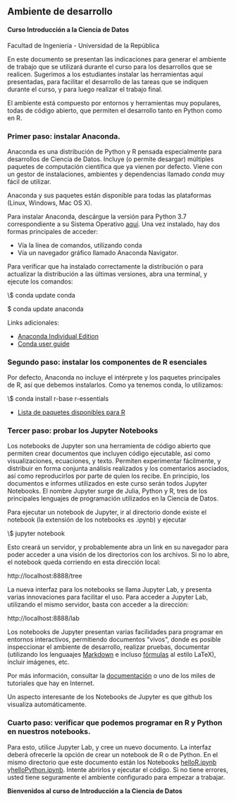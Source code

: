 ## Ambiente de desarrollo

#### **Curso Introducción a la Ciencia de Datos**

Facultad de Ingeniería - Universidad de la República

En este documento se presentan las indicaciones para generar el ambiente de trabajo que se utilizará durante el curso para los desarrollos que se realicen. Sugerimos a los estudiantes instalar las herramientas aquí presentadas, para facilitar el desarrollo de las tareas que se indiquen durante  el curso, y para luego realizar el trabajo final. 

El ambiente está compuesto por entornos y herramientas muy populares, todas de código abierto, que permiten el desarrollo tanto en Python como en R. 

### Primer paso: instalar Anaconda. 

Anaconda es una distribución de Python y R pensada especialmente para desarrollos de Ciencia de Datos. Incluye (o permite desargar) múltiples paquetes de computación científica que ya vienen por defecto. Viene con un gestor de instalaciones, ambientes y dependencias llamado *conda* muy fácil de utilizar. 

Anaconda y sus paquetes están disponible para todas las plataformas (Linux, Windows, Mac OS X). 

Para instalar Anaconda, descárgue la versión para Python 3.7 correspondiente a su Sistema Operativo [aquí](https://www.anaconda.com/distribution/#download-section).  Una vez instalado, hay dos formas principales de acceder:

- Vía la línea de comandos, utilizando conda
- Vía un navegador gráfico llamado Anaconda Navigator. 

Para verificar que ha instalado correctamente la distribución o para actualizar la distribución a las últimas versiones, abra una terminal, y ejecute los comandos:

\\$ conda update conda

\$ conda update anaconda

Links adicionales:
- [Anaconda Individual Edition](https://docs.anaconda.com/anaconda/)
- [Conda user guide](https://conda.io/projects/conda/en/latest/user-guide/index.html)

### Segundo paso: instalar los componentes de R esenciales

Por defecto, Anaconda no incluye el intérprete y los paquetes principales de R, así que debemos instalarlos. Como ya tenemos conda, lo utilizamos:

\\$ conda install r-base r-essentials

- [Lista de paquetes disponibles para R](https://docs.anaconda.com/anaconda/packages/r-language-pkg-docs/)

### Tercer paso: probar los Jupyter Notebooks

Los notebooks de Jupyter son una herramienta de código abierto que permiten crear documentos que incluyen código ejecutable, así como visualizaciones, ecuaciones, y texto. Permiten experimentar fácilmente, y distribuir en forma conjunta análisis realizados y los comentarios asociados, así como reproducirlos por parte de quien los recibe. En principio, los documentos e informes utilizados en este curso serán todos Jupyter Notebooks. El nombre Jupyter surge de Julia, Python y R, tres de los principales lenguajes de programación utilizados en la Ciencia de Datos. 

Para ejecutar un notebook de Jupyter, ir al directorio donde existe el notebook (la extensión de los notebooks es .ipynb) y ejecutar

\\$ jupyter notebook

Esto creará un servidor, y probablemente abra un link en su navegador para poder acceder a una visión de los directorios con los archivos. Si no lo abre, el notebook queda corriendo en esta dirección local:

http://localhost:8888/tree

La nueva interfaz para los notebooks se llama Jupyter Lab, y presenta varias innovaciones para facilitar el uso. Para acceder a Jupyter Lab, utilizando el mismo servidor, basta con acceder a la dirección:

http://localhost:8888/lab

Los notebooks de Jupyter presentan varias facilidades para programar en entornos interactivos, permitiendo documentos "vivos", donde es posible inspeccionar el ambiente de desarrollo, realizar pruebas, documentar (utilizando los lenguaajes [Markdown](https://opensource.com/article/19/9/introduction-markdown) e incluso [fórmulas](https://www.overleaf.com/learn/latex/mathematical_expressions) al estilo LaTeX), incluir imágenes, etc. 

Por más información, consultar la [documentación](https://jupyter-notebook.readthedocs.io/en/stable/) o uno de los miles de tutoriales que hay en Internet. 

Un aspecto interesante de los Notebooks de Jupyter es que github los visualiza automáticamente. 

### Cuarto paso: verificar que podemos programar en R y Python en nuestros notebooks.

Para esto, utilice Jupyter Lab, y cree un nuevo documento. La interfaz deberá ofrecerle la opción de crear un notebook de R o de Python. En el mismo directorio que este documento están los Notebooks [helloR.ipynb](helloR.ipynb) y[helloPython.ipynb](helloR.ipynb). Intente abrirlos y ejecutar el código. Si no tiene errores, usted tiene seguramente el ambiente configurado para empezar a trabajar.

**Bienvenidos al curso de Introducción a la Ciencia de Datos** 
